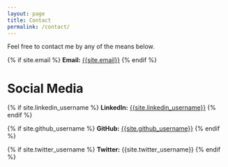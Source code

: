 ```yaml
---
layout: page
title: Contact
permalink: /contact/
---
```


Feel free to contact me by any of the means below.

{% if site.email %}
**Email:** [{{site.email}}](email:{{site.email}})
{% endif %}

# Social Media
{% if site.linkedin_username %}
**LinkedIn:** [{{site.linkedin_username}}](https://www.linkedin.com/in/{{site.linkedin_username}})
{% endif %}

{% if site.github_username %}
**GitHub:** [{{site.github_username}}](https://github.com/{{site.github_username}})
{% endif %}

{% if site.twitter_username %}
**Twitter:** {{site.twitter_username}}
{% endif %}

